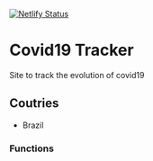 [![Netlify Status](https://api.netlify.com/api/v1/badges/c97a4323-7a76-44f8-94ad-f916236cf775/deploy-status)](https://app.netlify.com/sites/covid19-tracking/deploys)

# Covid19 Tracker
Site to track the evolution of covid19

## Coutries
- Brazil

### Functions

